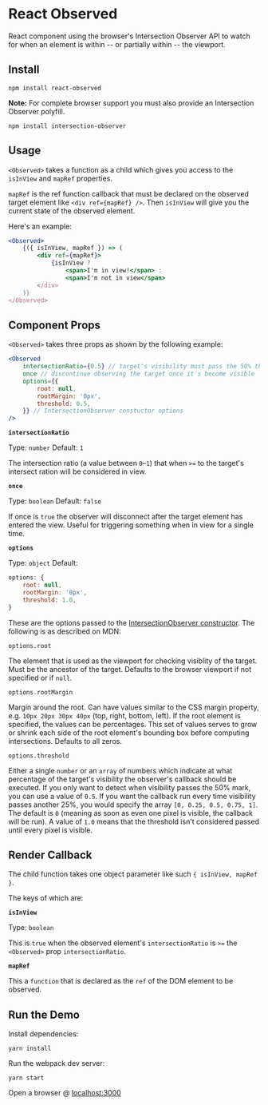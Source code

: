 # React Observed

React component using the browser's Intersection Observer API to watch for when an element is within -- or partially within -- the viewport. 

## Install

```
npm install react-observed
```

**Note:** For complete browser support you must also provide an Intersection Observer polyfill.

```
npm install intersection-observer
```

## Usage 

`<Observed>` takes a function as a child which gives you access to the `isInView` and `mapRef` properties.

`mapRef` is the ref function callback that must be declared on the observed target element like `<div ref={mapRef} />`. Then `isInView` will give you the current state of the observed element.

Here's an example:

```jsx
<Observed>
    {({ isInView, mapRef }) => (
        <div ref={mapRef}>
            {isInView ?
                <span>I'm in view!</span> :
                <span>I'm not in view</span>
        </div>
    )}
</Observed>
```

## Component Props

`<Observed>` takes three props as shown by the following example:

```jsx
<Observed
    intersectionRatio={0.5} // target's visibility must pass the 50% threshold to be considered visible
    once // discontinue observing the target once it's become visible
    options={{
        root: null,
        rootMargin: '0px',
        threshold: 0.5,
    }} // IntersectionObserver constuctor options
/>
```

**`intersectionRatio`** 

Type: `number`
Default: `1`

The intersection ratio (a value between `0`–`1`) that when `>=` to the target's intersect ration will be considered in view.

**`once`**

Type: `boolean`
Default: `false`

If once is `true` the observer will disconnect after the target element has entered the view. Useful for triggering something when in view for a single time.

**`options`**

Type: `object`
Default:

```js
options: {
    root: null,
    rootMargin: '0px',
    threshold: 1.0,
}
```

These are the options passed to the [IntersectionObserver constructor](https://developer.mozilla.org/en-US/docs/Web/API/Intersection_Observer_API#Creating_an_intersection_observer). The following is as described on MDN:

`options.root`

The element that is used as the viewport for checking visiblity of the target. Must be the ancestor of the target. Defaults to the browser viewport if not specified or if `null`.

`options.rootMargin`

Margin around the root. Can have values similar to the CSS margin property, e.g. `10px 20px 30px 40px` (top, right, bottom, left). If the root element is specified, the values can be percentages. This set of values serves to grow or shrink each side of the root element's bounding box before computing intersections. Defaults to all zeros.

`options.threshold`

Either a single `number` or an `array` of numbers which indicate at what percentage of the target's visibility the observer's callback should be executed. If you only want to detect when visibility passes the 50% mark, you can use a value of `0.5`. If you want the callback run every time visibility passes another 25%, you would specify the array `[0, 0.25, 0.5, 0.75, 1]`. The default is `0` (meaning as soon as even one pixel is visible, the callback will be run). A value of `1.0` means that the threshold isn't considered passed until every pixel is visible.

## Render Callback

The child function takes one object parameter like such `{ isInView, mapRef }`.

The keys of which are:

**`isInView`** 

Type: `boolean`

This is `true` when the observed element's `intersectionRatio` is `>=` the `<Observed>` prop `intersectionRatio`.

**`mapRef`** 

This a `function` that is declared as the `ref` of the DOM element to be observed.


## Run the Demo

Install dependencies:

```
yarn install
```

Run the webpack dev server:

```
yarn start
```

Open a browser @ [localhost:3000](http://localhost:3000/)

